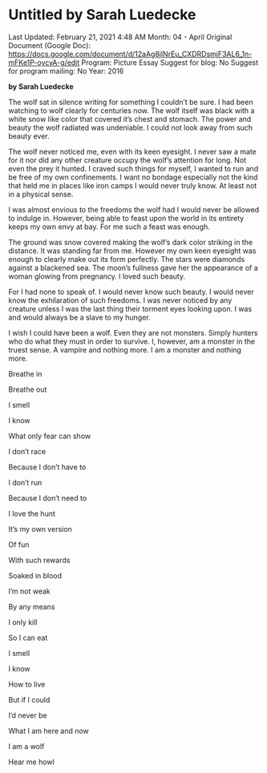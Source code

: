 # Untitled by Sarah Luedecke

Last Updated: February 21, 2021 4:48 AM
Month: 04 - April
Original Document (Google Doc): https://docs.google.com/document/d/12aAg8jlNrEu_CXDRDsmjF3AL6_1n-mFKe1P-oycvA-g/edit
Program: Picture Essay
Suggest for blog: No
Suggest for program mailing: No
Year: 2016

**by Sarah Luedecke**

The wolf sat in silence writing for something I couldn’t be sure. I had been watching to wolf clearly for centuries now. The wolf itself was black with a white snow like color that covered it’s chest and stomach. The power and beauty the wolf radiated was undeniable. I could not look away from such beauty ever.

The wolf never noticed me, even with its keen eyesight. I never saw a mate for it nor did any other creature occupy the wolf’s attention for long. Not even the prey it hunted. I craved such things for myself, I wanted to run and be free of my own confinements. I want no bondage especially not the kind that held me in places like iron camps I would never truly know. At least not in a physical sense.

I was almost envious to the freedoms the wolf had I would never be allowed to indulge in. However, being able to feast upon the world in its entirety keeps my own envy at bay. For me such a feast was enough.

The ground was snow covered making the wolf’s dark color striking in the distance. It was standing far from me. However my own keen eyesight was enough to clearly make out its form perfectly. The stars were diamonds against a blackened sea. The moon’s fullness gave her the appearance of a woman glowing from pregnancy. I loved such beauty.

For I had none to speak of. I would never know such beauty. I would never know the exhilaration of such freedoms. I was never noticed by any creature unless I was the last thing their torment eyes looking upon. I was and would always be a slave to my hunger.

I wish I could have been a wolf. Even they are not monsters. Simply hunters who do what they must in order to survive. I, however, am a monster in the truest sense. A vampire and nothing more. I am a monster and nothing more.

Breathe in

Breathe out

I smell

I know

What only fear can show

I don’t race

Because I don’t have to

I don’t run

Because I don’t need to

I love the hunt

It’s my own version

Of fun

With such rewards

Soaked in blood

I’m not weak

By any means

I only kill

So I can eat

I smell

I know

How to live

But if I could

I’d never be

What I am here and now

I am a wolf

Hear me howl